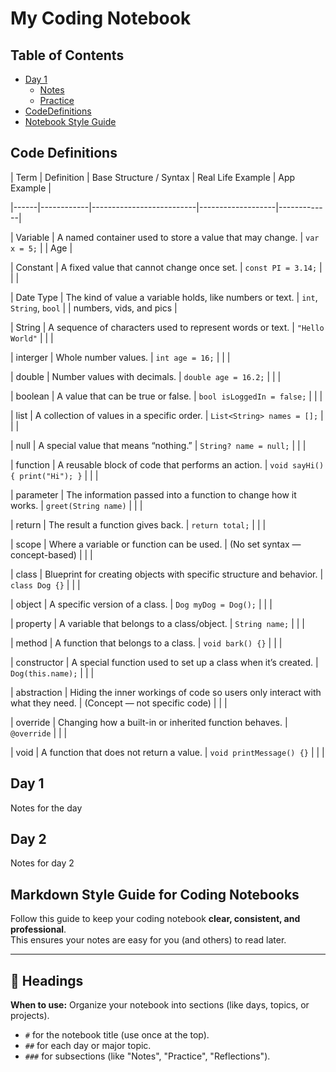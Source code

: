 # My Coding Notebook

## Table of Contents
- [Day 1](#day-1)
  - [Notes](#notes)
  - [Practice](#practice)
- [CodeDefinitions](#code-definitions)
- [Notebook Style Guide](#markdown-style-guide-for-coding-notebooks)












## Code Definitions

| Term | Definition | Base Structure / Syntax | Real Life Example | App Example |

|------|------------|--------------------------|-------------------|-------------|

|   Variable   | A named container used to store a value that may change. | `var x = 5;` |  | Age |

|   Constant   | A fixed value that cannot change once set. | `const PI = 3.14;` |  |  |

|   Date Type   | The kind of value a variable holds, like numbers or text. | `int`, `String`, `bool` |  | numbers, vids, and pics |

|  String  | A sequence of characters used to represent words or text. | `"Hello World"` |  |  |

|   interger   | Whole number values. | `int age = 16;` |  |  |

|  double  | Number values with decimals. | `double age = 16.2;` |  |  |

|  boolean    | A value that can be true or false. | `bool isLoggedIn = false;` |  |  |

|  list    | A collection of values in a specific order. | `List<String> names = [];` |  |  |

|   null   | A special value that means “nothing.” | `String? name = null;` |  |  |

|  function  | A reusable block of code that performs an action. | `void sayHi() { print("Hi"); }` |  |  |

|   parameter   | The information passed into a function to change how it works. | `greet(String name)` |  |  |

|  return    | The result a function gives back. | `return total;` |  |  |

|   scope   | Where a variable or function can be used. | (No set syntax — concept-based) |  |  |

|   class   | Blueprint for creating objects with specific structure and behavior. | `class Dog {}` |  |  |

|  object    | A specific version of a class. | `Dog myDog = Dog();` |  |  |

|   property   | A variable that belongs to a class/object. | `String name;` |  |  |

|    method  | A function that belongs to a class. | `void bark() {}` |  |  |

|  constructor    | A special function used to set up a class when it’s created. | `Dog(this.name);` |  |  |

|  abstraction    | Hiding the inner workings of code so users only interact with what they need. | (Concept — not specific code) |  |  |

|    override  | Changing how a built-in or inherited function behaves. | `@override` |  |  |

|   void   | A function that does not return a value. | `void printMessage() {}` |  |  |



## Day 1 
Notes for the day

## Day 2 
Notes for day 2

## Markdown Style Guide for Coding Notebooks

Follow this guide to keep your coding notebook **clear, consistent, and professional**.  
This ensures your notes are easy for you (and others) to read later.

---

## 🔹 Headings
**When to use:** Organize your notebook into sections (like days, topics, or projects).  
- `#` for the notebook title (use once at the top).  
- `##` for each day or major topic.  
- `###` for subsections (like "Notes", "Practice", "Reflections").  

















